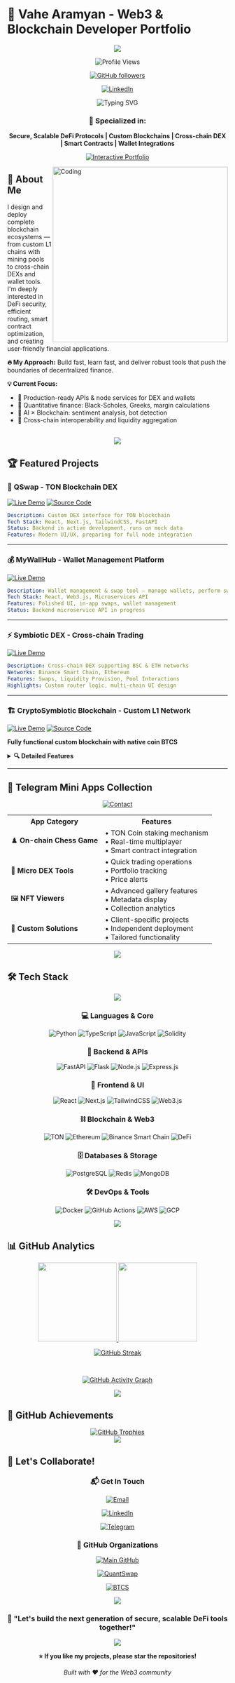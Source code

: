 # 🚀 Vahe Aramyan - Web3 & Blockchain Developer Portfolio

<div align="center">

<img src="https://capsule-render.vercel.app/api?type=waving&color=gradient&customColorList=6,11,20&height=200&section=header&text=Web3%20Developer&fontSize=50&fontColor=fff&animation=fadeIn&fontAlignY=35" />

<p>
<img src="https://komarev.com/ghpvc/?username=Vahe327&color=blueviolet&style=flat-square&label=Profile+Views" alt="Profile Views"/>
</p>

<p>
<a href="https://github.com/Vahe327">
  <img src="https://img.shields.io/github/followers/Vahe327?style=social" alt="GitHub followers"/>
</a>
</p>

<p>
<a href="https://www.linkedin.com/in/vahe-aramyan-192272159">
  <img src="https://img.shields.io/badge/LinkedIn-Connect-blue?style=flat-square&logo=linkedin" alt="LinkedIn"/>
</a>
</p>

<img src="https://readme-typing-svg.demolab.com?font=Fira+Code&size=22&duration=4000&pause=1000&color=6366F1&center=true&vCenter=true&width=700&lines=Full+Stack+Web3+Developer;Blockchain+%26+DeFi+Specialist;Smart+Contract+Developer;Custom+Blockchain+Creator;Cross-chain+DEX+Builder" alt="Typing SVG" />

### 💫 **Specialized in:** 
**Secure, Scalable DeFi Protocols | Custom Blockchains | Cross-chain DEX | Smart Contracts | Wallet Integrations**

<p>
<a href="#">
  <img src="https://img.shields.io/badge/🌐_Interactive_Portfolio-Coming_Soon-6366F1?style=for-the-badge&logo=github-pages&logoColor=white" alt="Interactive Portfolio"/>
</a>
</p>

</div>

<img align="right" alt="Coding" width="400" src="https://raw.githubusercontent.com/abhisheknaiidu/abhisheknaiidu/master/code.gif">

## 🎯 **About Me**

I design and deploy complete blockchain ecosystems — from custom L1 chains with mining pools to cross-chain DEXs and wallet tools. I'm deeply interested in DeFi security, efficient routing, smart contract optimization, and creating user-friendly financial applications.

**🔥 My Approach:** Build fast, learn fast, and deliver robust tools that push the boundaries of decentralized finance.

**💡 Current Focus:**
- 🔸 Production-ready APIs & node services for DEX and wallets
- 🔸 Quantitative finance: Black-Scholes, Greeks, margin calculations  
- 🔸 AI × Blockchain: sentiment analysis, bot detection
- 🔸 Cross-chain interoperability and liquidity aggregation

<br clear="right"/>

<div align="center">
<img src="https://user-images.githubusercontent.com/73097560/115834477-dbab4500-a447-11eb-908a-139a6edaec5c.gif">
</div>

## 🏆 **Featured Projects**

### 🌟 **QSwap** - TON Blockchain DEX
[![Live Demo](https://img.shields.io/badge/🚀_Live_Demo-6366F1?style=for-the-badge&logo=rocket&logoColor=white)](https://qswap.fi)
[![Source Code](https://img.shields.io/badge/📦_Source_Code-181717?style=for-the-badge&logo=github&logoColor=white)](https://github.com/QuantSwap)

```yaml
Description: Custom DEX interface for TON blockchain
Tech Stack: React, Next.js, TailwindCSS, FastAPI
Status: Backend in active development, runs on mock data
Features: Modern UI/UX, preparing for full node integration
```

---

### 💰 **MyWallHub** - Wallet Management Platform
[![Live Demo](https://img.shields.io/badge/🚀_Live_Demo-10B981?style=for-the-badge&logo=wallet&logoColor=white)](https://swap.mywallhub.online)

```yaml
Description: Wallet management & swap tool — manage wallets, perform swaps in-app
Tech Stack: React, Web3.js, Microservices API
Features: Polished UI, in-app swaps, wallet management
Status: Backend microservice API in progress
```

---

### ⚡ **Symbiotic DEX** - Cross-chain Trading
[![Live Demo](https://img.shields.io/badge/🚀_Live_Demo-F59E0B?style=for-the-badge&logo=exchange&logoColor=white)](https://dex.exsymbiotic.com)

```yaml
Description: Cross-chain DEX supporting BSC & ETH networks
Networks: Binance Smart Chain, Ethereum
Features: Swaps, Liquidity Provision, Pool Interactions
Highlights: Custom router logic, multi-chain UI design
```

---

### 🏗️ **CryptoSymbiotic Blockchain** - Custom L1 Network
[![Live Demo](https://img.shields.io/badge/🚀_Live_Demo-8B5CF6?style=for-the-badge&logo=blockchain&logoColor=white)](https://cryptosymbiotic.com)
[![Source Code](https://img.shields.io/badge/📦_Source_Code-181717?style=for-the-badge&logo=github&logoColor=white)](https://github.com/btcsymbiotic)

**Fully functional custom blockchain with native coin BTCS**

<details>
<summary><strong>🔍 Detailed Features</strong></summary>
<br>

```yaml
Native Coin: BTCS token ecosystem
Online Wallets: Secure web-based wallet interface
Blockchain Explorer: Real-time transaction and block explorer
Mining Pool: Distributed mining with reward system
Full Node: Complete block production and validation logic
Network Stats: Real-time network statistics and metrics
```

</details>

---

## 📱 Telegram Mini Apps Collection

<div align="center">

<p>
<a href="https://t.me/Vahe327">
  <img src="https://img.shields.io/badge/💬_Contact_for_Details-0088CC?style=for-the-badge&logo=telegram&logoColor=white" alt="Contact"/>
</a>
</p>

<table>
<tr>
<th><strong>App Category</strong></th>
<th><strong>Features</strong></th>
</tr>
<tr>
<td>♟️ <strong>On-chain Chess Game</strong></td>
<td>• TON Coin staking mechanism<br/>• Real-time multiplayer<br/>• Smart contract integration</td>
</tr>
<tr>
<td>🔄 <strong>Micro DEX Tools</strong></td>
<td>• Quick trading operations<br/>• Portfolio tracking<br/>• Price alerts</td>
</tr>
<tr>
<td>🖼️ <strong>NFT Viewers</strong></td>
<td>• Advanced gallery features<br/>• Metadata display<br/>• Collection analytics</td>
</tr>
<tr>
<td>🎯 <strong>Custom Solutions</strong></td>
<td>• Client-specific projects<br/>• Independent deployment<br/>• Tailored functionality</td>
</tr>
</table>

</div>

<div align="center">
<img src="https://user-images.githubusercontent.com/73097560/115834477-dbab4500-a447-11eb-908a-139a6edaec5c.gif">
</div>

## 🛠️ Tech Stack

<div align="center">

<img src="https://skillicons.dev/icons?i=python,typescript,javascript,solidity,react,nextjs,nodejs,fastapi,flask,express,tailwind,postgres,redis,mongodb,docker,aws,gcp,git,github" />

<h3>💻 Languages & Core</h3>

<p>
<img src="https://img.shields.io/badge/Python-3776AB?style=for-the-badge&logo=python&logoColor=white" alt="Python"/>
<img src="https://img.shields.io/badge/TypeScript-007ACC?style=for-the-badge&logo=typescript&logoColor=white" alt="TypeScript"/>
<img src="https://img.shields.io/badge/JavaScript-F7DF1E?style=for-the-badge&logo=javascript&logoColor=black" alt="JavaScript"/>
<img src="https://img.shields.io/badge/Solidity-363636?style=for-the-badge&logo=solidity&logoColor=white" alt="Solidity"/>
</p>

<h3>🚀 Backend & APIs</h3>

<p>
<img src="https://img.shields.io/badge/FastAPI-009688?style=for-the-badge&logo=fastapi&logoColor=white" alt="FastAPI"/>
<img src="https://img.shields.io/badge/Flask-000000?style=for-the-badge&logo=flask&logoColor=white" alt="Flask"/>
<img src="https://img.shields.io/badge/Node.js-339933?style=for-the-badge&logo=nodedotjs&logoColor=white" alt="Node.js"/>
<img src="https://img.shields.io/badge/Express.js-000000?style=for-the-badge&logo=express&logoColor=white" alt="Express.js"/>
</p>

<h3>🎨 Frontend & UI</h3>

<p>
<img src="https://img.shields.io/badge/React-20232A?style=for-the-badge&logo=react&logoColor=61DAFB" alt="React"/>
<img src="https://img.shields.io/badge/Next.js-000000?style=for-the-badge&logo=nextdotjs&logoColor=white" alt="Next.js"/>
<img src="https://img.shields.io/badge/Tailwind_CSS-38B2AC?style=for-the-badge&logo=tailwind-css&logoColor=white" alt="TailwindCSS"/>
<img src="https://img.shields.io/badge/Web3.js-F16822?style=for-the-badge&logo=web3dotjs&logoColor=white" alt="Web3.js"/>
</p>

<h3>⛓️ Blockchain & Web3</h3>

<p>
<img src="https://img.shields.io/badge/TON-0088CC?style=for-the-badge&logo=telegram&logoColor=white" alt="TON"/>
<img src="https://img.shields.io/badge/Ethereum-3C3C3D?style=for-the-badge&logo=ethereum&logoColor=white" alt="Ethereum"/>
<img src="https://img.shields.io/badge/Binance_Smart_Chain-F3BA2F?style=for-the-badge&logo=binance&logoColor=black" alt="Binance Smart Chain"/>
<img src="https://img.shields.io/badge/DeFi_Protocols-FF6B6B?style=for-the-badge" alt="DeFi"/>
</p>

<h3>🗄️ Databases & Storage</h3>

<p>
<img src="https://img.shields.io/badge/PostgreSQL-316192?style=for-the-badge&logo=postgresql&logoColor=white" alt="PostgreSQL"/>
<img src="https://img.shields.io/badge/Redis-DC382D?style=for-the-badge&logo=redis&logoColor=white" alt="Redis"/>
<img src="https://img.shields.io/badge/MongoDB-4EA94B?style=for-the-badge&logo=mongodb&logoColor=white" alt="MongoDB"/>
</p>

<h3>🛠️ DevOps & Tools</h3>

<p>
<img src="https://img.shields.io/badge/Docker-2496ED?style=for-the-badge&logo=docker&logoColor=white" alt="Docker"/>
<img src="https://img.shields.io/badge/GitHub_Actions-2088FF?style=for-the-badge&logo=github-actions&logoColor=white" alt="GitHub Actions"/>
<img src="https://img.shields.io/badge/AWS-232F3E?style=for-the-badge&logo=amazon-aws&logoColor=white" alt="AWS"/>
<img src="https://img.shields.io/badge/Google_Cloud-4285F4?style=for-the-badge&logo=google-cloud&logoColor=white" alt="GCP"/>
</p>

</div>

<div align="center">
<img src="https://user-images.githubusercontent.com/73097560/115834477-dbab4500-a447-11eb-908a-139a6edaec5c.gif">
</div>

## 📊 **GitHub Analytics**

<div align="center">

<a href="https://github.com/Vahe327">
  <img height="180em" src="https://github-readme-stats.vercel.app/api?username=Vahe327&show_icons=true&theme=tokyonight&include_all_commits=true&count_private=true&bg_color=0d1117&border_color=30363d"/>
</a>

<a href="https://github.com/Vahe327">
  <img height="180em" src="https://github-readme-stats.vercel.app/api/top-langs/?username=Vahe327&layout=compact&theme=tokyonight&bg_color=0d1117&border_color=30363d"/>
</a>

<br/>

<p align="center">
<a href="https://git.io/streak-stats">
  <img src="https://github-readme-streak-stats.herokuapp.com/?user=Vahe327&theme=tokyonight&background=0d1117&border=30363d" alt="GitHub Streak"/>
</a>
</p>

<br/>

<p align="center">
<a href="https://github.com/ashutosh00710/github-readme-activity-graph">
  <img src="https://github-readme-activity-graph.vercel.app/graph?username=Vahe327&theme=tokyo-night&hide_border=true&bg_color=0d1117" alt="GitHub Activity Graph"/>
</a>
</p>

</div>

<div align="center">
<img src="https://user-images.githubusercontent.com/73097560/115834477-dbab4500-a447-11eb-908a-139a6edaec5c.gif">
</div>

## 🏅 **GitHub Achievements**

<div align="center">

<a href="https://github.com/ryo-ma/github-profile-trophy">
  <img src="https://github-profile-trophy.vercel.app/?username=Vahe327&theme=tokyonight&no-frame=true&column=4&margin-w=15&margin-h=15" alt="GitHub Trophies"/>
</a>

</div>

<div align="center">
<img src="https://user-images.githubusercontent.com/73097560/115834477-dbab4500-a447-11eb-908a-139a6edaec5c.gif">
</div>

## 🤝 Let's Collaborate!

<div align="center">

<h3>📬 Get In Touch</h3>

<p>
<a href="mailto:vahe327@gmail.com">
  <img src="https://img.shields.io/badge/📧_Email-vahe327@gmail.com-EA4335?style=for-the-badge&logo=gmail&logoColor=white" alt="Email"/>
</a>
</p>

<p>
<a href="https://www.linkedin.com/in/vahe-aramyan-192272159">
  <img src="https://img.shields.io/badge/💼_LinkedIn-Connect-0077B5?style=for-the-badge&logo=linkedin&logoColor=white" alt="LinkedIn"/>
</a>
</p>

<p>
<a href="https://t.me/Vahe327">
  <img src="https://img.shields.io/badge/💬_Telegram-Chat-0088CC?style=for-the-badge&logo=telegram&logoColor=white" alt="Telegram"/>
</a>
</p>

<h3>🔗 GitHub Organizations</h3>

<p>
<a href="https://github.com/Vahe327">
  <img src="https://img.shields.io/badge/👨‍💻_Main_Profile-Vahe327-181717?style=for-the-badge&logo=github&logoColor=white" alt="Main GitHub"/>
</a>
</p>

<p>
<a href="https://github.com/QuantSwap">
  <img src="https://img.shields.io/badge/🔄_QuantSwap-DEX_Projects-6366F1?style=for-the-badge&logo=github&logoColor=white" alt="QuantSwap"/>
</a>
</p>

<p>
<a href="https://github.com/btcsymbiotic">
  <img src="https://img.shields.io/badge/⛓️_BTCS-Blockchain_Projects-8B5CF6?style=for-the-badge&logo=github&logoColor=white" alt="BTCS"/>
</a>
</p>

</div>

<div align="center">
<img src="https://user-images.githubusercontent.com/73097560/115834477-dbab4500-a447-11eb-908a-139a6edaec5c.gif">
</div>

<div align="center">

<h3>🚀 "Let's build the next generation of secure, scalable DeFi tools together!"</h3>

<img src="https://capsule-render.vercel.app/api?type=waving&color=gradient&customColorList=6,11,20&height=120&section=footer" />

<p><strong>⭐ If you like my projects, please star the repositories!</strong></p>

<p><em>Built with ❤️ for the Web3 community</em></p>

</div>
